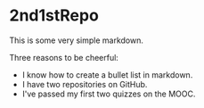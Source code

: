 2nd1stRepo
==========

This is some very simple markdown.

Three reasons to be cheerful:
* I know how to create a bullet list in markdown.
* I have two repositories on GitHub.
* I've passed my first two quizzes on the MOOC.

